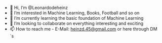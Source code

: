 - 👋 Hi, I’m @Leonardodeheinz
- 👀 I’m interested in Machine Learning, Books, Football and so on 
- 🌱 I’m currently learning the basic foundation of Machine Learning
- 💞️ I’m looking to collaborate on everything interesting and exciting
- 📫 How to reach me -  E-Mail: heinzd.45@gmail.com or here through DM´s

<!---
Leonardodeheinz/Leonardodeheinz is a ✨ special ✨ repository because its `README.md` (this file) appears on your GitHub profile.
You can click the Preview link to take a look at your changes.
--->
